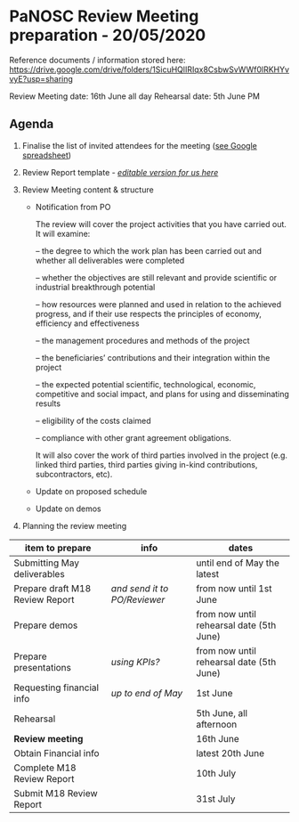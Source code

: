 PaNOSC Review Meeting preparation - 20/05/2020 
========================================================

Reference documents / information stored here: https://drive.google.com/drive/folders/1SicuHQlIRIqx8CsbwSvWWf0lRKHYvvyE?usp=sharing

Review Meeting date: 16th June all day
Rehearsal date: 5th June PM

Agenda
------	

1. Finalise the list of invited attendees for the meeting ([see Google spreadsheet](https://docs.google.com/spreadsheets/d/1eDqc0xxNJBLl7xgu5iIYDnvbATENcIV7-Wr7vlP5Nf0/edit#gid=0))

2. Review Report template - *[editable version for us here](https://docs.google.com/document/d/1S0Urn-BLYVrPDjUxCEpKYHMlK3jIHEhC/edit?dls=true)*

3. Review Meeting content & structure
   * Notification from PO
   
     The review will cover the project activities that you have carried out.
It will examine:

     – the degree to which the work plan has been carried out and whether all deliverables were completed 
     
     – whether the objectives are still relevant and provide scientific or industrial breakthrough potential
     
     – how resources were planned and used in relation to the achieved progress, and if their use respects the principles of economy, efficiency and effectiveness
     
     – the management procedures and methods of the project
     
     – the beneficiaries’ contributions and their integration within the project
     
     – the expected potential scientific, technological, economic, competitive and social impact, and plans for using and disseminating results
     
     – eligibility of the costs claimed
     
     – compliance with other grant agreement obligations.

     It will also cover the work of third parties involved in the project (e.g. linked third parties, third parties giving in-kind contributions, subcontractors, etc).
   
   
   
   * Update on proposed schedule
   * Update on demos

4. Planning the review meeting

| item to prepare | info | dates |
| --------------- | ---- | ---- |
| Submitting May deliverables | | until end of May the latest |
| Prepare draft M18 Review Report | *and send it to PO/Reviewer* | from now until 1st June |
| Prepare demos | | from now until rehearsal date (5th June) |
| Prepare presentations | *using KPIs?* | from now until rehearsal date (5th June) | 
| Requesting financial info | *up to end of May*| 1st June |
| Rehearsal | | 5th June, all afternoon|
| **Review meeting** | | 16th June |
| Obtain Financial info | | latest 20th June |
| Complete M18 Review Report | | 10th July |
| Submit M18 Review Report | | 31st July |

